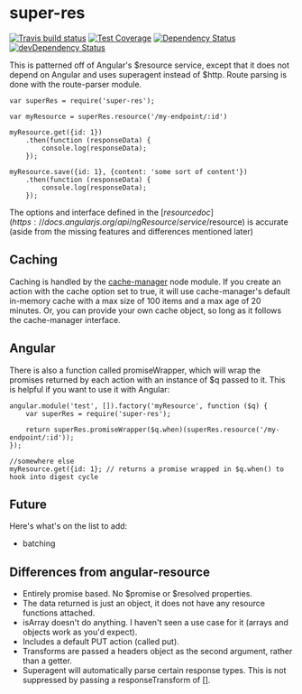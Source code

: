 # super-res

[![Travis build status](http://img.shields.io/travis/jbalboni/super-res.svg?style=flat)](https://travis-ci.org/jbalboni/super-res)
[![Test Coverage](https://codeclimate.com/github/jbalboni/super-res/badges/coverage.svg)](https://codeclimate.com/github/jbalboni/super-res)
[![Dependency Status](https://david-dm.org/jbalboni/super-res.svg)](https://david-dm.org/jbalboni/super-res)
[![devDependency Status](https://david-dm.org/jbalboni/super-res/dev-status.svg)](https://david-dm.org/jbalboni/super-res#info=devDependencies)

This is patterned off of Angular's $resource service, except that it does not depend on Angular and uses superagent instead of $http. Route parsing is done with the route-parser module.

    var superRes = require('super-res');

    var myResource = superRes.resource('/my-endpoint/:id')

    myResource.get({id: 1})
        .then(function (responseData) {
            console.log(responseData);
        });
    
    myResource.save({id: 1}, {content: 'some sort of content'})
        .then(function (responseData) {
            console.log(responseData);
        });
    
The options and interface defined in the [$resource doc](https://docs.angularjs.org/api/ngResource/service/$resource) is accurate (aside from the missing features and differences mentioned later)
    
## Caching

Caching is handled by the [cache-manager](https://www.npmjs.com/package/cache-manager) node module. If you create an action with the cache option set to true, 
it will use cache-manager's default in-memory cache with a max size of 100 items and a max age of 20 minutes. Or, you can provide your own cache object, 
so long as it follows the cache-manager interface.

## Angular
There is also a function called promiseWrapper, which will wrap the promises returned by each action with an instance of $q passed to it. This is helpful if you want to use it with Angular:

    angular.module('test', []).factory('myResource', function ($q) {
        var superRes = require('super-res');
        
        return superRes.promiseWrapper($q.when)(superRes.resource('/my-endpoint/:id'));
    });
    
    //somewhere else
    myResource.get({id: 1}; // returns a promise wrapped in $q.when() to hook into digest cycle

## Future

Here's what's on the list to add:
- batching

## Differences from angular-resource

- Entirely promise based. No $promise or $resolved properties.
- The data returned is just an object, it does not have any resource functions attached.
- isArray doesn't do anything. I haven't seen a use case for it (arrays and objects work as you'd expect).
- Includes a default PUT action (called put).
- Transforms are passed a headers object as the second argument, rather than a getter.
- Superagent will automatically parse certain response types. This is not suppressed by passing a responseTransform of [].
